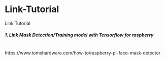 # Link-Tutorial
Link Tutorial<br/>
##### 1. Link Mask Detection/Training model with Tensorflow for raspberry
<br/>
https://www.tomshardware.com/how-to/raspberry-pi-face-mask-detector

